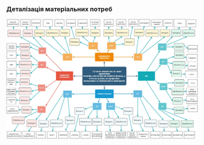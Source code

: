 ### Деталізація матеріальних потреб
![](https://github.com/oleksandrblazhko/ai202-baranyuk/blob/ai202-baranyuk_with_laboratory_work_1/1-SoftwareRequirements/MindMapExample.jpg)
